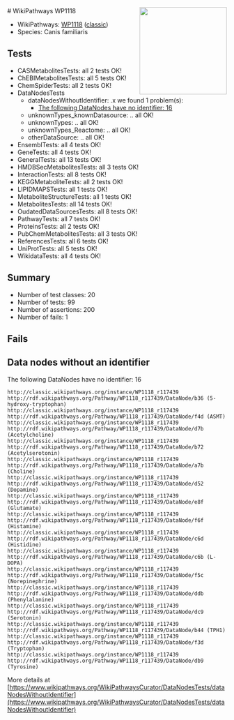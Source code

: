 <img style="float: right; width: 200px" src="https://upload.wikimedia.org/wikipedia/commons/thumb/8/83/Wplogo_with_text_500.png/640px-Wplogo_with_text_500.png" />
# WikiPathways WP1118

* WikiPathways: [WP1118](https://wikipathways.org/pathways/WP1118) ([classic](https://classic.wikipathways.org/instance/WP1118))
* Species: Canis familiaris
## Tests
* CASMetabolitesTests: all 2 tests OK!
* ChEBIMetabolitesTests: all 5 tests OK!
* ChemSpiderTests: all 2 tests OK!
* DataNodesTests
    * dataNodesWithoutIdentifier: .x we found 1 problem(s):
        * [The following DataNodes have no identifier: 16](#8792c496)
    * unknownTypes_knownDatasource: .. all OK!
    * unknownTypes: .. all OK!
    * unknownTypes_Reactome: .. all OK!
    * otherDataSource: .. all OK!
* EnsemblTests: all 4 tests OK!
* GeneTests: all 4 tests OK!
* GeneralTests: all 13 tests OK!
* HMDBSecMetabolitesTests: all 3 tests OK!
* InteractionTests: all 8 tests OK!
* KEGGMetaboliteTests: all 2 tests OK!
* LIPIDMAPSTests: all 1 tests OK!
* MetaboliteStructureTests: all 1 tests OK!
* MetabolitesTests: all 14 tests OK!
* OudatedDataSourcesTests: all 8 tests OK!
* PathwayTests: all 7 tests OK!
* ProteinsTests: all 2 tests OK!
* PubChemMetabolitesTests: all 3 tests OK!
* ReferencesTests: all 6 tests OK!
* UniProtTests: all 5 tests OK!
* WikidataTests: all 4 tests OK!


## Summary

* Number of test classes: 20
* Number of tests: 99
* Number of assertions: 200
* Number of fails: 1

## Fails

<a name="8792c496" />

## Data nodes without an identifier

The following DataNodes have no identifier: 16
```
http://classic.wikipathways.org/instance/WP1118_r117439 http://rdf.wikipathways.org/Pathway/WP1118_r117439/DataNode/b36 (5-hydroxy-tryptophan)
http://classic.wikipathways.org/instance/WP1118_r117439 http://rdf.wikipathways.org/Pathway/WP1118_r117439/DataNode/f4d (ASMT)
http://classic.wikipathways.org/instance/WP1118_r117439 http://rdf.wikipathways.org/Pathway/WP1118_r117439/DataNode/d7b (Acetylcholine)
http://classic.wikipathways.org/instance/WP1118_r117439 http://rdf.wikipathways.org/Pathway/WP1118_r117439/DataNode/b72 (Acetylserotonin)
http://classic.wikipathways.org/instance/WP1118_r117439 http://rdf.wikipathways.org/Pathway/WP1118_r117439/DataNode/a7b (Choline)
http://classic.wikipathways.org/instance/WP1118_r117439 http://rdf.wikipathways.org/Pathway/WP1118_r117439/DataNode/d52 (Dopamine)
http://classic.wikipathways.org/instance/WP1118_r117439 http://rdf.wikipathways.org/Pathway/WP1118_r117439/DataNode/e8f (Glutamate)
http://classic.wikipathways.org/instance/WP1118_r117439 http://rdf.wikipathways.org/Pathway/WP1118_r117439/DataNode/f6f (Histamine)
http://classic.wikipathways.org/instance/WP1118_r117439 http://rdf.wikipathways.org/Pathway/WP1118_r117439/DataNode/c6d (Histidine)
http://classic.wikipathways.org/instance/WP1118_r117439 http://rdf.wikipathways.org/Pathway/WP1118_r117439/DataNode/c6b (L-DOPA)
http://classic.wikipathways.org/instance/WP1118_r117439 http://rdf.wikipathways.org/Pathway/WP1118_r117439/DataNode/f5c (Norepinephrine)
http://classic.wikipathways.org/instance/WP1118_r117439 http://rdf.wikipathways.org/Pathway/WP1118_r117439/DataNode/ddb (Phenylalanine)
http://classic.wikipathways.org/instance/WP1118_r117439 http://rdf.wikipathways.org/Pathway/WP1118_r117439/DataNode/dc9 (Serotonin)
http://classic.wikipathways.org/instance/WP1118_r117439 http://rdf.wikipathways.org/Pathway/WP1118_r117439/DataNode/b44 (TPH1)
http://classic.wikipathways.org/instance/WP1118_r117439 http://rdf.wikipathways.org/Pathway/WP1118_r117439/DataNode/f3d (Tryptophan)
http://classic.wikipathways.org/instance/WP1118_r117439 http://rdf.wikipathways.org/Pathway/WP1118_r117439/DataNode/db9 (Tyrosine)
```

More details at [https://www.wikipathways.org/WikiPathwaysCurator/DataNodesTests/dataNodesWithoutIdentifier](https://www.wikipathways.org/WikiPathwaysCurator/DataNodesTests/dataNodesWithoutIdentifier)

